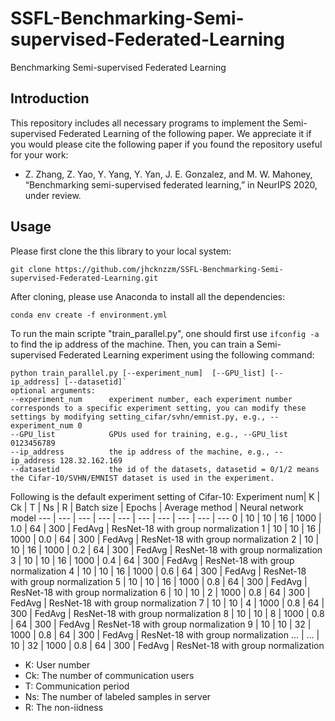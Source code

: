 # SSFL-Benchmarking-Semi-supervised-Federated-Learning
Benchmarking Semi-supervised Federated Learning
## Introduction
This repository includes all necessary programs to implement the Semi-supervised Federated Learning of the following paper. We appreciate it if you would please cite the following paper if you found the repository useful for your work:
* Z. Zhang, Z. Yao, Y. Yang, Y. Yan, J. E. Gonzalez, and M. W. Mahoney, “Benchmarking semi-supervised federated learning,” in NeurIPS 2020, under review.
## Usage
Please first clone the this library to your local system:

`git clone https://github.com/jhcknzzm/SSFL-Benchmarking-Semi-supervised-Federated-Learning.git` 

After cloning, please use Anaconda to install all the dependencies:

`conda env create -f environment.yml` 

To run the main scripte "train_parallel.py", one should first use `ifconfig -a` to find the ip address of the machine.
Then, you can train a Semi-supervised Federated Learning experiment using the following command:

```
python train_parallel.py [--experiment_num]  [--GPU_list] [--ip_address] [--datasetid]`
optional arguments:
--experiment_num      experiment number, each experiment number corresponds to a specific experiment setting, you can modify these settings by modifying setting_cifar/svhn/emnist.py, e.g., --experiment_num 0   
--GPU_list            GPUs used for training, e.g., --GPU_list 0123456789   
--ip_address          the ip address of the machine, e.g., --ip_address 128.32.162.169
--datasetid           the id of the datasets, datasetid = 0/1/2 means the Cifar-10/SVHN/EMNIST dataset is used in the experiment. 
```
Following is the default experiment setting of Cifar-10:
Experiment num|  K |  Ck |  T |  Ns | R | Batch size | Epochs | Average method | Neural network model
--- | --- | --- | --- | --- | --- | --- | --- | --- | ---
0 |  10 | 10  | 16  | 1000  | 1.0 | 64 | 300 | FedAvg | ResNet-18 with group normalization
1 |  10 | 10  | 16  | 1000  | 0.0 | 64 | 300 | FedAvg | ResNet-18 with group normalization
2 |  10 | 10  | 16  | 1000  | 0.2 | 64 | 300 |  FedAvg | ResNet-18 with group normalization
3 |  10 | 10  | 16  | 1000  | 0.4 | 64 | 300 |  FedAvg | ResNet-18 with group normalization
4 |  10 | 10  | 16  | 1000  | 0.6 | 64 | 300 |  FedAvg | ResNet-18 with group normalization
5 |  10 | 10  | 16  | 1000  | 0.8 | 64 | 300 |  FedAvg | ResNet-18 with group normalization
6 |  10 | 10  | 2  | 1000  | 0.8 | 64 | 300 |  FedAvg | ResNet-18 with group normalization
7 |  10 | 10  | 4  | 1000  | 0.8 | 64 | 300 |  FedAvg | ResNet-18 with group normalization
8 |  10 | 10  | 8  | 1000  | 0.8 | 64 | 300 |  FedAvg | ResNet-18 with group normalization
9 |  10 | 10  | 32  | 1000  | 0.8 | 64 | 300 |  FedAvg | ResNet-18 with group normalization
... | ... | 10  | 32  | 1000  | 0.8 | 64 | 300 |  FedAvg | ResNet-18 with group normalization

* K:    User number
* Ck:   The number of communication users
* T:    Communication period
* Ns:   The number of labeled samples in server
* R:    The non-iidness
